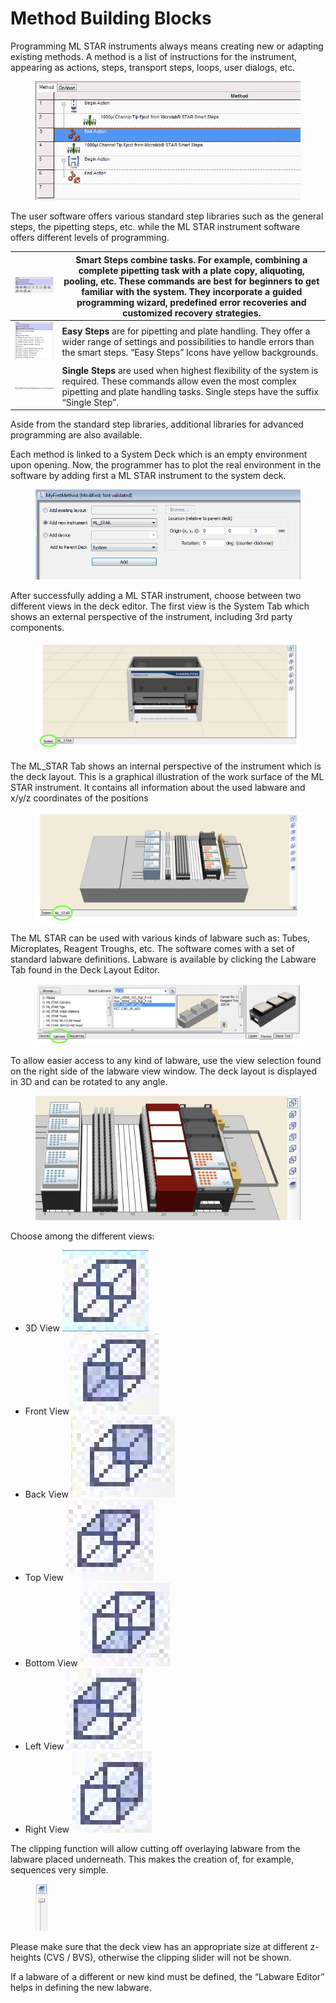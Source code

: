 # Method Building Blocks

Programming ML STAR instruments always means creating new or adapting existing methods. A method is a list of instructions for the instrument, appearing as actions, steps, transport steps, loops, user dialogs, etc.

<figure><img src="../../../.gitbook/assets/image (44) (1) (1) (1).png" alt=""><figcaption></figcaption></figure>

The user software offers various standard step libraries such as the general steps, the pipetting steps, etc. while the ML STAR instrument software offers different levels of programming.



| <img src="../../../.gitbook/assets/image (45) (1) (1) (1).png" alt="" data-size="original"> | **Smart Steps** combine tasks. For example, combining a complete pipetting task with a plate copy, aliquoting, pooling, etc. These commands are best for beginners to get familiar with the system. They incorporate a guided programming wizard, predefined error recoveries and customized recovery strategies. |
| ------------------------------------------------------------------------------------------- | ----------------------------------------------------------------------------------------------------------------------------------------------------------------------------------------------------------------------------------------------------------------------------------------------------------------- |
| <img src="../../../.gitbook/assets/image (46) (1) (1) (1).png" alt="" data-size="original"> | **Easy Steps** are for pipetting and plate handling. They offer a wider range of settings and possibilities to handle errors than the smart steps. “Easy Steps” Icons have yellow backgrounds.                                                                                                                    |
| <img src="../../../.gitbook/assets/image (47) (1) (1) (1).png" alt="" data-size="original"> | **Single Steps** are used when highest flexibility of the system is required. These commands allow even the most complex pipetting and plate handling tasks. Single steps have the suffix “Single Step”.                                                                                                          |

Aside from the standard step libraries, additional libraries for advanced programming are also available.&#x20;

Each method is linked to a System Deck which is an empty environment upon opening. Now, the programmer has to plot the real environment in the software by adding first a ML STAR instrument to the system deck.

<figure><img src="../../../.gitbook/assets/image (48) (1) (1) (1).png" alt=""><figcaption></figcaption></figure>

After successfully adding a ML STAR instrument, choose between two different views in the deck editor. The first view is the System Tab which shows an external perspective of the instrument, including 3rd party components.

<figure><img src="../../../.gitbook/assets/image (49) (1) (1) (1).png" alt=""><figcaption></figcaption></figure>

The ML\_STAR Tab shows an internal perspective of the instrument which is the deck layout. This is a graphical illustration of the work surface of the ML STAR instrument. It contains all information about the used labware and x/y/z coordinates of the positions

<figure><img src="../../../.gitbook/assets/image (50) (1) (1) (1).png" alt=""><figcaption></figcaption></figure>

The ML STAR can be used with various kinds of labware such as: Tubes, Microplates, Reagent Troughs, etc. The software comes with a set of standard labware definitions. Labware is available by clicking the Labware Tab found in the Deck Layout Editor.

<figure><img src="../../../.gitbook/assets/image (51) (1) (1) (1).png" alt=""><figcaption></figcaption></figure>

To allow easier access to any kind of labware, use the view selection found on the right side of the labware view window. The deck layout is displayed in 3D and can be rotated to any angle.

<figure><img src="../../../.gitbook/assets/image (52) (1) (1) (1).png" alt=""><figcaption></figcaption></figure>

Choose among the different views:

* 3D View <img src="../../../.gitbook/assets/image (53) (1) (1) (1).png" alt="" data-size="line">
* Front View<img src="../../../.gitbook/assets/image (54) (1) (1) (1).png" alt="" data-size="line">
* Back View <img src="../../../.gitbook/assets/image (55) (1) (1) (1).png" alt="" data-size="line">
* Top View <img src="../../../.gitbook/assets/image (56) (1) (1) (1).png" alt="" data-size="line">
* Bottom View <img src="../../../.gitbook/assets/image (57) (1) (1) (1).png" alt="" data-size="line">
* Left View <img src="../../../.gitbook/assets/image (58) (1) (1) (1).png" alt="" data-size="line">
* Right View <img src="../../../.gitbook/assets/image (59) (1) (1) (1).png" alt="" data-size="line">

The clipping function will allow cutting off overlaying labware from the labware placed underneath. This makes the creation of, for example, sequences very simple.

<figure><img src="../../../.gitbook/assets/image (60) (1) (1) (1).png" alt="" width="20"><figcaption></figcaption></figure>

Please make sure that the deck view has an appropriate size at different z-heights (CVS / BVS), otherwise the clipping slider will not be shown.&#x20;

If a labware of a different or new kind must be defined, the “Labware Editor” helps in defining the new labware.
